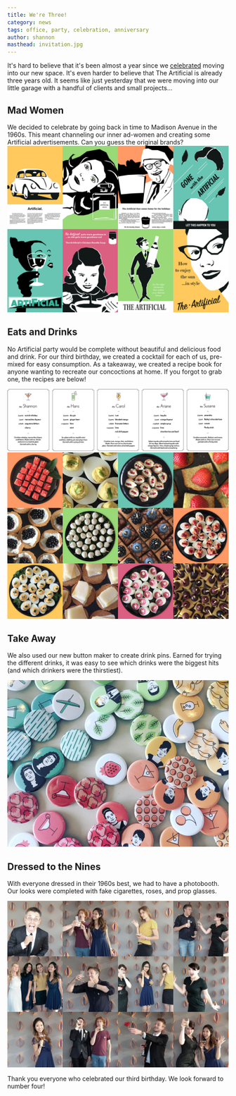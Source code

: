 ```yaml
---
title: We're Three!
category: news
tags: office, party, celebration, anniversary
author: shannon
masthead: invitation.jpg
---
```


It's hard to believe that it's been almost a year since we [celebrated](/blog/2015/09/03/openingparty.html) moving into our new space. It's even harder to believe that The Artificial is already three years old. It seems like just yesterday that we were moving into our little garage with a handful of clients and small projects...

## Mad Women

We decided to celebrate by going back in time to Madison Avenue in the 1960s. This meant channeling our inner ad-women and creating some Artificial advertisements. Can you guess the original brands? [![Ad posters](08-09-thirdbirthday/posters.jpg)](08-09-thirdbirthday/posters.jpg)

## Eats and Drinks

No Artificial party would be complete without beautiful and delicious food and drink. For our third birthday, we created a cocktail for each of us, pre-mixed for easy consumption. As a takeaway, we created a recipe book for anyone wanting to recreate our concoctions at home. If you forgot to grab one, the recipes are below!

[![Mixology](08-09-thirdbirthday/mixology.png)](08-09-thirdbirthday/mixology.png) [![Drinks](08-09-thirdbirthday/food.jpg)](08-09-thirdbirthday/food.jpg)

## Take Away

We also used our new button maker to create drink pins. Earned for trying the different drinks, it was easy to see which drinks were the biggest hits (and which drinkers were the thirstiest).

[![Drinks](08-09-thirdbirthday/buttons.jpg)](08-09-thirdbirthday/buttons.jpg)

## Dressed to the Nines

With everyone dressed in their 1960s best, we had to have a photobooth. Our looks were completed with fake cigarettes, roses, and prop glasses.

[![Photobooth](08-09-thirdbirthday/guests.jpg)](08-09-thirdbirthday/guests.jpg)

Thank you everyone who celebrated our third birthday. We look forward to number four!
